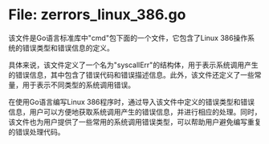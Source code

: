 # File: zerrors_linux_386.go

该文件是Go语言标准库中"cmd"包下面的一个文件，它包含了Linux 386操作系统的错误类型和错误信息的定义。

具体来说，该文件定义了一个名为"syscallErr"的结构体，用于表示系统调用产生的错误信息，其中包含了错误代码和错误描述信息。此外，该文件还定义了一些常量，用于表示不同类型的系统调用错误。

在使用Go语言编写Linux 386程序时，通过导入该文件中定义的错误类型和错误信息，用户可以方便地获取系统调用产生的错误信息，并进行相应的处理。同时，该文件也为用户提供了一些常用的系统调用错误类型，可以帮助用户避免编写重复的错误处理代码。

